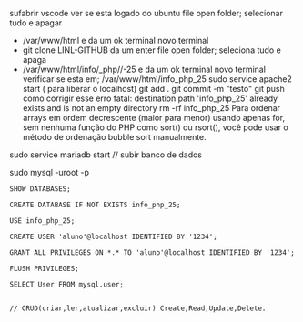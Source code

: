 sufabrir vscode
ver se esta logado do ubuntu
file open folder; selecionar tudo e apagar 
- /var/www/html e da um ok
terminal novo terminal 
- git clone LINL-GITHUB da um enter
file open folder; seleciona tudo e apaga 
- /var/www/html/info/_php//-25 e da um ok
terminal novo terminal
verificar se esta em; /var/www/html/info_php_25
sudo service apache2 start ( para liberar o localhost)
git add .
git commit -m "testo" 
git push
como corrigir esse erro fatal: destination path 'info_php_25' already exists and is not an empty directory
rm -rf info_php_25
Para ordenar arrays em ordem decrescente (maior para menor) usando apenas for, sem nenhuma função do PHP como sort() ou rsort(), você pode usar o método de ordenação bubble sort manualmente.

sudo service mariadb start // subir banco de dados

 sudo mysql -uroot -p

    SHOW DATABASES;

    CREATE DATABASE IF NOT EXISTS info_php_25;

    USE info_php_25;

    CREATE USER 'aluno'@localhost IDENTIFIED BY '1234';

    GRANT ALL PRIVILEGES ON *.* TO 'aluno'@localhost IDENTIFIED BY '1234';

    FLUSH PRIVILEGES;

    SELECT User FROM mysql.user;


    // CRUD(criar,ler,atualizar,excluir) Create,Read,Update,Delete.